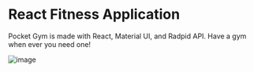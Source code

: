 # React Fitness Application

Pocket Gym is made with React, Material UI, and Radpid API. Have a gym when ever you need one!

![image](https://github.com/BlakeACollins/Pocket-Trainer/assets/29248876/215cc3ea-eba1-45b3-9741-cebea5c07ba6)

